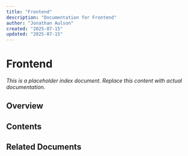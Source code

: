 ```yaml
---
title: "Frontend"
description: "Documentation for Frontend"
author: "Jonathan Aulson"
created: "2025-07-15"
updated: "2025-07-15"
---
```


# Frontend

*This is a placeholder index document. Replace this content with actual documentation.*

## Overview

## Contents

## Related Documents

